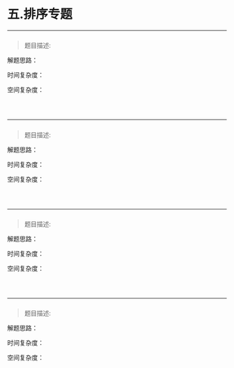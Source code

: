 



# 五.排序专题

---------------------------
##### 
>题目描述:

解题思路：

时间复杂度：

空间复杂度：

```cpp


```

<br>


---------------------------
##### 
>题目描述:

解题思路：

时间复杂度：

空间复杂度：

```cpp


```

<br>


---------------------------
##### 
>题目描述:

解题思路：

时间复杂度：

空间复杂度：

```cpp


```

<br>


---------------------------
##### 
>题目描述:

解题思路：

时间复杂度：

空间复杂度：

```cpp


```

<br>


